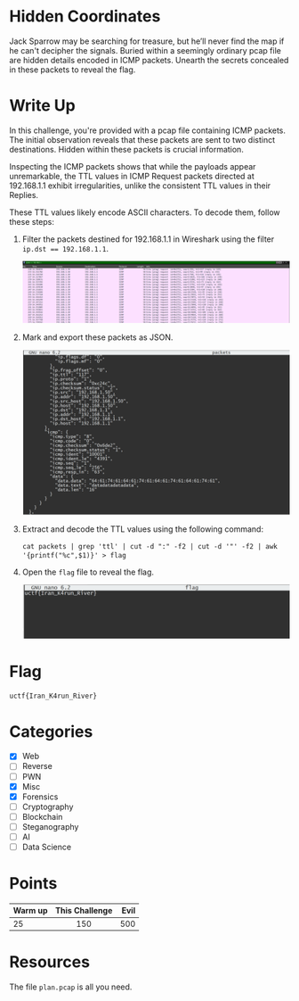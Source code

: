 # Hidden Coordinates

Jack Sparrow may be searching for treasure, but he’ll never find the map if he can't decipher the signals. Buried within a seemingly ordinary pcap file are hidden details encoded in ICMP packets. Unearth the secrets concealed in these packets to reveal the flag.

# Write Up

In this challenge, you're provided with a pcap file containing ICMP packets. The initial observation reveals that these packets are sent to two distinct destinations. Hidden within these packets is crucial information.

Inspecting the ICMP packets shows that while the payloads appear unremarkable, the TTL values in ICMP Request packets directed at 192.168.1.1 exhibit irregularities, unlike the consistent TTL values in their Replies. 

These TTL values likely encode ASCII characters. To decode them, follow these steps:

1. Filter the packets destined for 192.168.1.1 in Wireshark using the filter `ip.dst == 192.168.1.1`.

   <img src="Resources/uctf-5.png" title="UCTF" alt="UCTF" data-align="center">

2. Mark and export these packets as JSON.

   <img src="Resources/uctf-6.png" title="UCTF" alt="UCTF" data-align="center">

3. Extract and decode the TTL values using the following command:

   ```
   cat packets | grep 'ttl' | cut -d ":" -f2 | cut -d '"' -f2 | awk '{printf("%c",$1)}' > flag
   ```

4. Open the `flag` file to reveal the flag.

   <img src="Resources/uctf-7.png" title="UCTF" alt="UCTF" data-align="center">

# Flag
```
uctf{Iran_K4run_River}
```

# Categories

- [x] Web
- [ ] Reverse
- [ ] PWN
- [x] Misc
- [x] Forensics
- [ ] Cryptography
- [ ] Blockchain
- [ ] Steganography
- [ ] AI
- [ ] Data Science

# Points

| Warm up | This Challenge  | Evil |
| ------- |:---------------:| ----:|
| 25      |       150       | 500  |

# Resources

The file `plan.pcap` is all you need.
